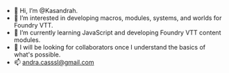 - 👋 Hi, I’m @Kasandrah.
- 👀 I’m interested in developing macros, modules, systems, and worlds for Foundry VTT.
- 🌱 I’m currently learning JavaScript and developing Foundry VTT content modules. 
- 💞️ I will be looking for collaborators once I understand the basics of what's possible. 
- 📫 andra.casssl@gmail.com

<!---
Kasandrah/Kasandrah is a ✨ special ✨ repository because its `README.md` (this file) appears on your GitHub profile.
You can click the Preview link to take a look at your changes.
--->
